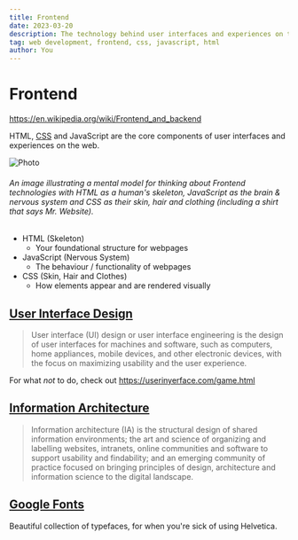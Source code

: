 ```yaml
---
title: Frontend
date: 2023-03-20
description: The technology behind user interfaces and experiences on the web
tag: web development, frontend, css, javascript, html
author: You
---
```


# Frontend

https://en.wikipedia.org/wiki/Frontend_and_backend

HTML, [CSS](/resource-library/css) and JavaScript are the core components of user interfaces and experiences on the web.

![Photo](/images/html-js-css.jpeg)

###### An image illustrating a mental model for thinking about Frontend technologies with HTML as a human's skeleton, JavaScript as the brain & nervous system and CSS as their skin, hair and clothing (including a shirt that says Mr. Website).

- HTML (Skeleton)
  - Your foundational structure for webpages
- JavaScript (Nervous System)
  - The behaviour / functionality of webpages
- CSS (Skin, Hair and Clothes)
  - How elements appear and are rendered visually

## [User Interface Design](https://en.wikipedia.org/wiki/User_interface_design)

> User interface (UI) design or user interface engineering is the design of user interfaces for machines and software, such as computers, home appliances, mobile devices, and other electronic devices, with the focus on maximizing usability and the user experience.

For what _not_ to do, check out https://userinyerface.com/game.html

## [Information Architecture](https://en.wikipedia.org/wiki/Information_architecture)

> Information architecture (IA) is the structural design of shared information environments; the art and science of organizing and labelling websites, intranets, online communities and software to support usability and findability; and an emerging community of practice focused on bringing principles of design, architecture and information science to the digital landscape.

## [Google Fonts](https://fonts.google.com/)

Beautiful collection of typefaces, for when you're sick of using Helvetica.
